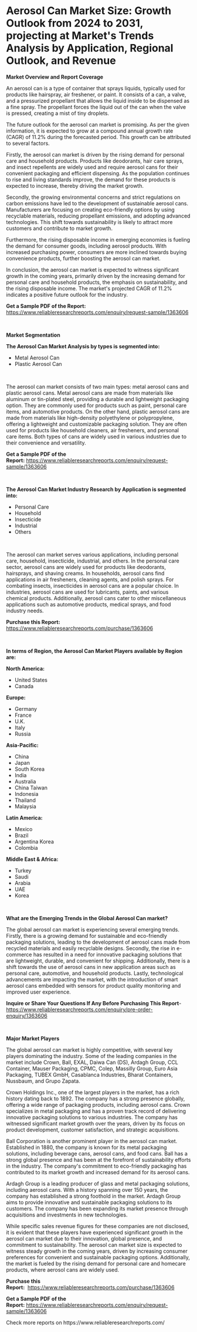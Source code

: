 <p><h1>Aerosol Can Market Size: Growth Outlook from 2024 to 2031, projecting at Market's Trends Analysis by Application, Regional Outlook, and Revenue</h1></p><p><strong>Market Overview and Report Coverage</strong></p>
<p><p>An aerosol can is a type of container that sprays liquids, typically used for products like hairspray, air freshener, or paint. It consists of a can, a valve, and a pressurized propellant that allows the liquid inside to be dispensed as a fine spray. The propellant forces the liquid out of the can when the valve is pressed, creating a mist of tiny droplets.</p><p>The future outlook for the aerosol can market is promising. As per the given information, it is expected to grow at a compound annual growth rate (CAGR) of 11.2% during the forecasted period. This growth can be attributed to several factors.</p><p>Firstly, the aerosol can market is driven by the rising demand for personal care and household products. Products like deodorants, hair care sprays, and insect repellents are widely used and require aerosol cans for their convenient packaging and efficient dispensing. As the population continues to rise and living standards improve, the demand for these products is expected to increase, thereby driving the market growth.</p><p>Secondly, the growing environmental concerns and strict regulations on carbon emissions have led to the development of sustainable aerosol cans. Manufacturers are focusing on creating eco-friendly options by using recyclable materials, reducing propellant emissions, and adopting advanced technologies. This shift towards sustainability is likely to attract more customers and contribute to market growth.</p><p>Furthermore, the rising disposable income in emerging economies is fueling the demand for consumer goods, including aerosol products. With increased purchasing power, consumers are more inclined towards buying convenience products, further boosting the aerosol can market.</p><p>In conclusion, the aerosol can market is expected to witness significant growth in the coming years, primarily driven by the increasing demand for personal care and household products, the emphasis on sustainability, and the rising disposable income. The market's projected CAGR of 11.2% indicates a positive future outlook for the industry.</p></p>
<p><strong>Get a Sample PDF of the Report:</strong> <a href="https://www.reliableresearchreports.com/enquiry/request-sample/1363606">https://www.reliableresearchreports.com/enquiry/request-sample/1363606</a></p>
<p>&nbsp;</p>
<p><strong>Market Segmentation</strong></p>
<p><strong>The Aerosol Can Market Analysis by types is segmented into:</strong></p>
<p><ul><li>Metal Aerosol Can</li><li>Plastic Aerosol Can</li></ul></p>
<p>&nbsp;</p>
<p><p>The aerosol can market consists of two main types: metal aerosol cans and plastic aerosol cans. Metal aerosol cans are made from materials like aluminum or tin-plated steel, providing a durable and lightweight packaging option. They are commonly used for products such as paint, personal care items, and automotive products. On the other hand, plastic aerosol cans are made from materials like high-density polyethylene or polypropylene, offering a lightweight and customizable packaging solution. They are often used for products like household cleaners, air fresheners, and personal care items. Both types of cans are widely used in various industries due to their convenience and versatility.</p></p>
<p><strong>Get a Sample PDF of the Report:</strong>&nbsp;<a href="https://www.reliableresearchreports.com/enquiry/request-sample/1363606">https://www.reliableresearchreports.com/enquiry/request-sample/1363606</a></p>
<p>&nbsp;</p>
<p><strong>The Aerosol Can Market Industry Research by Application is segmented into:</strong></p>
<p><ul><li>Personal Care</li><li>Household</li><li>Insecticide</li><li>Industrial</li><li>Others</li></ul></p>
<p>&nbsp;</p>
<p><p>The aerosol can market serves various applications, including personal care, household, insecticide, industrial, and others. In the personal care sector, aerosol cans are widely used for products like deodorants, hairsprays, and shaving creams. In households, aerosol cans find applications in air fresheners, cleaning agents, and polish sprays. For combating insects, insecticides in aerosol cans are a popular choice. In industries, aerosol cans are used for lubricants, paints, and various chemical products. Additionally, aerosol cans cater to other miscellaneous applications such as automotive products, medical sprays, and food industry needs.</p></p>
<p><strong>Purchase this Report:</strong>&nbsp; <a href="https://www.reliableresearchreports.com/purchase/1363606">https://www.reliableresearchreports.com/purchase/1363606</a></p>
<p>&nbsp;</p>
<p><strong>In terms of Region, the Aerosol Can Market Players available by Region are:</strong></p>
<p>
    <p> <strong> North America: </strong>
        <ul>
            <li>United States</li>
            <li>Canada</li>
        </ul>
        </p> 
    <p> <strong> Europe: </strong>
        <ul>
            <li>Germany</li>
            <li>France</li>
            <li>U.K.</li>
            <li>Italy</li>
            <li>Russia</li>
        </ul>
        </p> 
    <p> <strong> Asia-Pacific: </strong>
        <ul>
            <li>China</li>
            <li>Japan</li>
            <li>South Korea</li>
            <li>India</li>
            <li>Australia</li>
            <li>China Taiwan</li>
            <li>Indonesia</li>
            <li>Thailand</li>
            <li>Malaysia</li>
        </ul>
        </p> 
    <p> <strong> Latin America: </strong>
        <ul>
            <li>Mexico</li>
            <li>Brazil</li>
            <li>Argentina Korea</li>
            <li>Colombia</li>
        </ul>
        </p> 
    <p> <strong> Middle East & Africa: </strong>
        <ul>
            <li>Turkey</li>
            <li>Saudi</li>
            <li>Arabia</li>
            <li>UAE</li>
            <li>Korea</li>
        </ul>
    </p>
    </p>
<p>&nbsp;</p>
<p><strong>What are the Emerging Trends in the Global Aerosol Can market?</strong></p>
<p><p>The global aerosol can market is experiencing several emerging trends. Firstly, there is a growing demand for sustainable and eco-friendly packaging solutions, leading to the development of aerosol cans made from recycled materials and easily recyclable designs. Secondly, the rise in e-commerce has resulted in a need for innovative packaging solutions that are lightweight, durable, and convenient for shipping. Additionally, there is a shift towards the use of aerosol cans in new application areas such as personal care, automotive, and household products. Lastly, technological advancements are impacting the market, with the introduction of smart aerosol cans embedded with sensors for product quality monitoring and improved user experience.</p></p>
<p><strong>Inquire or Share Your Questions If Any Before Purchasing This Report</strong>- <a href="https://www.reliableresearchreports.com/enquiry/pre-order-enquiry/1363606">https://www.reliableresearchreports.com/enquiry/pre-order-enquiry/1363606</a></p>
<p>&nbsp;</p>
<p><strong>Major Market Players</strong></p>
<p><p>The global aerosol can market is highly competitive, with several key players dominating the industry. Some of the leading companies in the market include Crown, Ball, EXAL, Daiwa Can (DS), Ardagh Group, CCL Container, Mauser Packaging, CPMC, Colep, Massilly Group, Euro Asia Packaging, TUBEX GmbH, Casablanca Industries, Bharat Containers, Nussbaum, and Grupo Zapata.</p><p>Crown Holdings Inc., one of the largest players in the market, has a rich history dating back to 1892. The company has a strong presence globally, offering a wide range of packaging products, including aerosol cans. Crown specializes in metal packaging and has a proven track record of delivering innovative packaging solutions to various industries. The company has witnessed significant market growth over the years, driven by its focus on product development, customer satisfaction, and strategic acquisitions.</p><p>Ball Corporation is another prominent player in the aerosol can market. Established in 1880, the company is known for its metal packaging solutions, including beverage cans, aerosol cans, and food cans. Ball has a strong global presence and has been at the forefront of sustainability efforts in the industry. The company's commitment to eco-friendly packaging has contributed to its market growth and increased demand for its aerosol cans.</p><p>Ardagh Group is a leading producer of glass and metal packaging solutions, including aerosol cans. With a history spanning over 150 years, the company has established a strong foothold in the market. Ardagh Group aims to provide innovative and sustainable packaging solutions to its customers. The company has been expanding its market presence through acquisitions and investments in new technologies.</p><p>While specific sales revenue figures for these companies are not disclosed, it is evident that these players have experienced significant growth in the aerosol can market due to their innovation, global presence, and commitment to sustainability. The aerosol can market size is expected to witness steady growth in the coming years, driven by increasing consumer preferences for convenient and sustainable packaging options. Additionally, the market is fueled by the rising demand for personal care and homecare products, where aerosol cans are widely used.</p></p>
<p><strong>Purchase this Report:</strong>&nbsp;&nbsp;<a href="https://www.reliableresearchreports.com/purchase/1363606">https://www.reliableresearchreports.com/purchase/1363606</a></p>
<p></p>
<p><strong>Get a Sample PDF of the Report:</strong>&nbsp;<a href="https://www.reliableresearchreports.com/enquiry/request-sample/1363606">https://www.reliableresearchreports.com/enquiry/request-sample/1363606</a></p>
<p>Check more reports on https://www.reliableresearchreports.com/</p>